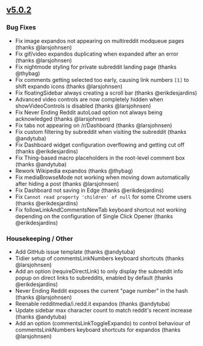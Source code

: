 ## [v5.0.2](https://github.com/honestbleeps/Reddit-Enhancement-Suite/releases/v5.0.2)

### Bug Fixes

- Fix image expandos not appearing on multireddit modqueue pages (thanks @larsjohnsen)
- Fix gif/video expandos duplicating when expanded after an error (thanks @larsjohnsen)
- Fix nightmode styling for private subreddit landing page (thanks @thybag)
- Fix comments getting selected too early, causing link numbers `[1]` to shift expando icons (thanks @larsjohnsen)
- Fix floatingSidebar always creating a scroll bar (thanks @erikdesjardins)
- Advanced video controls are now completely hidden when showVideoControls is disabled (thanks @larsjohnsen)
- Fix Never Ending Reddit autoLoad option not always being acknowledged (thanks @larsjohnsen)
- Fix tabs not appearing on /r/Dashboard (thanks @larsjohnsen)
- Fix custom filtering by subreddit when visiting the subreddit (thanks @andytuba)
- Fix Dashboard widget configuration overflowing and getting cut off (thanks @erikdesjardins)
- Fix Thing-based macro placeholders in the root-level comment box (thanks @andytuba)
- Rework Wikipedia expandos (thanks @thybag)
- Fix mediaBrowseMode not working when moving down automatically after hiding a post (thanks @larsjohnsen)
- Fix Dashboard not saving in Edge (thanks @erikdesjardins)
- Fix `Cannot read property 'children' of null` for some Chrome users (thanks @erikdesjardins)
- Fix followLinkAndCommentsNewTab keyboard shortcut not working depending on the configuration of Single Click Opener (thanks @erikdesjardins)

### Housekeeping / Other

- Add GitHub issue template (thanks @andytuba)
- Tidier setup of commentsLinkNumbers keyboard shortcuts (thanks @larsjohnsen)
- Add an option (requireDirectLink) to only display the subreddit info popup on direct links to subreddits, enabled by default (thanks @erikdesjardins)
- Never Ending Reddit exposes the current "page number" in the hash (thanks @larsjohnsen)
- Reenable redditmedia/i.redd.it expandos (thanks @andytuba)
- Update sidebar max character count to match reddit's recent increase (thanks @andytuba)
- Add an option (commentsLinkToggleExpando) to control behaviour of commentsLinkNumbers keyboard shortcuts for expandos (thanks @larsjohnsen)
